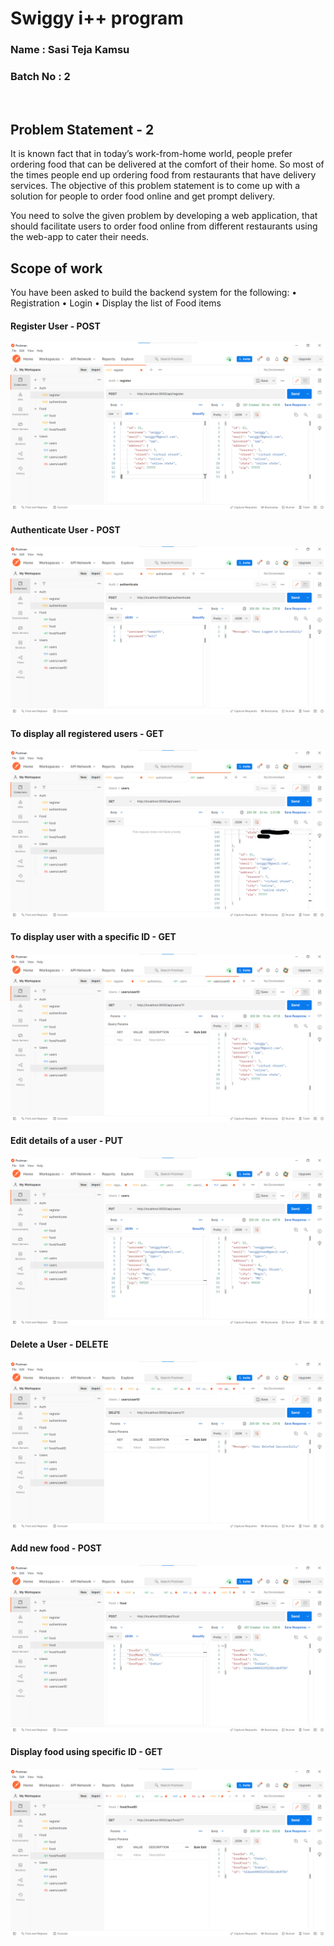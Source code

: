 # Swiggy i++ program 
### Name : Sasi Teja Kamsu
### Batch No : 2
<br>

## Problem Statement - 2

It is known fact that in today’s work-from-home world, people prefer ordering food that 
can be delivered at the comfort of their home. So most of the times people end up 
ordering food from restaurants that have delivery services. The objective of this problem 
statement is to come up with a solution for people to order food online and get prompt
delivery.

You need to solve the given problem by developing a web application, that should 
facilitate users to order food online from different restaurants using the web-app to cater 
their needs.

## Scope of work
You have been asked to build the backend system for the following:
• Registration
• Login 
• Display the list of Food items

#### Register User - POST

![Register User](/images/register.png)

#### Authenticate User - POST

![Register User](/images/authenticate.png)


#### To display all registered users - GET
![Register User](/images/getusers.png)

#### To display user with a specific ID - GET
![Register User](/images/getuserID.png)

#### Edit details of a user - PUT
![Register User](/images/putusers.png)

#### Delete a User - DELETE
![Register User](/images/deluser.png)

#### Add new food - POST
![Register User](/images/postfood.png)


#### Display food using specific ID - GET
![Register User](/images/getfoodID.png)


